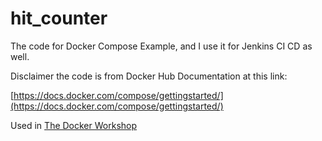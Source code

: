 # hit_counter
The code for Docker Compose Example, and I use it for Jenkins CI CD as well.

Disclaimer the code is from Docker Hub Documentation at this link:

[https://docs.docker.com/compose/gettingstarted/](https://docs.docker.com/compose/gettingstarted/)

Used in [The Docker Workshop](https://subscription.packtpub.com/book/cloud_and_networking/9781838983444)
